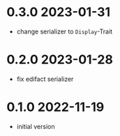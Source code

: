 # 0.3.0 2023-01-31

* change serializer to `Display`-Trait

# 0.2.0 2023-01-28

* fix edifact serializer

# 0.1.0 2022-11-19

* initial version